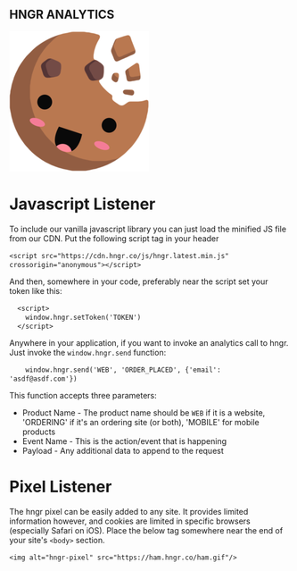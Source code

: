 HNGR ANALYTICS
---------------------
![hngr Logo](cookie.png)

Javascript Listener
==================
To include our vanilla javascript library you can just load the minified JS file from our CDN. Put the following script tag in your header

```
<script src="https://cdn.hngr.co/js/hngr.latest.min.js" crossorigin="anonymous"></script>
```

And then, somewhere in your code, preferably near the script set your token like this:
```
  <script>
    window.hngr.setToken('TOKEN')
  </script>
```

Anywhere in your application, if you want to invoke an analytics call to hngr. Just invoke the `window.hngr.send` function:
```
    window.hngr.send('WEB', 'ORDER_PLACED', {'email': 'asdf@asdf.com'})
```

This function accepts three parameters:
- Product Name - The product name should be `WEB` if it is a website, 'ORDERING' if it's an ordering site (or both), 'MOBILE' for mobile products
- Event Name - This is the action/event that is happening
- Payload - Any additional data to append to the request

Pixel Listener
=================
The hngr pixel can be easily added to any site. It provides limited information however, and cookies are limited in specific browsers (especially Safari on iOS). Place the below tag somewhere near the end of your site's `<body>` section.

```
<img alt="hngr-pixel" src="https://ham.hngr.co/ham.gif"/>
```
